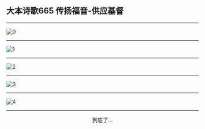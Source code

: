
## 大本诗歌665 传扬福音-供应基督
        
<div id="aplayer0"></div>

---

<img alt="0" data-original="https://cdn.jsdelivr.net/gh/k34869/shi/data/d0663/0">

---

<img alt="1" data-original="https://cdn.jsdelivr.net/gh/k34869/shi/data/d0663/1">

---

<img alt="2" data-original="https://cdn.jsdelivr.net/gh/k34869/shi/data/d0663/2">

---

<img alt="3" data-original="https://cdn.jsdelivr.net/gh/k34869/shi/data/d0663/3">

---

<img alt="4" data-original="https://cdn.jsdelivr.net/gh/k34869/shi/data/d0663/4">

---

<p style="text-align: center">到底了...</p>

<script src="/js/dist-view.js"></script>

<script>
MAIN.id = 'd0663';
        
const ap0 = new APlayer({
    container: document.getElementById('aplayer0'),
    volume: 1,
    loop: 'none',
    preload: 'none',
    audio: [{
        name: '大本诗歌665.mp3',
        artist: '大本诗歌',
        url: 'https://res.wx.qq.com/voice/getvoice?mediaid=MzI0NTk3MDM5M18yMjQ3NDk2MDgy',
        cover: '/favicon'
    }]
});
</script>
